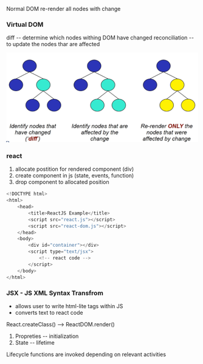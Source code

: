 Normal DOM re-render all nodes with change

### Virtual DOM
diff -- determine which nodes withing DOM have changed
reconciliation -- to update the nodes thar are affected

![](2019-01-17-11-14-55.png)

### react 
1. allocate postition for rendered component (div)
2. create component in js (state, events, function)
3. drop component to allocated position

```js
<!DOCTYPE html>
<html>
    <head>
        <title>ReactJS Example</title>
        <script src="react.js"></script>
        <script src="react-dom.js"></script>
    </head>
    <body>
        <div id="container"></div>
        <script type="text/jsx">
            <!-- react code -->
        </script>
    </body>
</html>
```

### JSX - JS XML Syntax Transfrom
* allows user to write html-lite tags within JS
* converts text to react code

React.createClass() --> ReactDOM.render()

1. Propreties -- initialization
2. State -- lifetime

Lifecycle functions are invoked depending on relevant activities